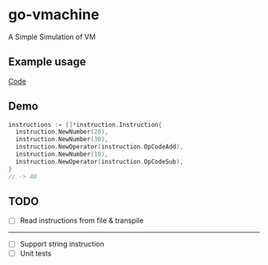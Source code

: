 # go-vmachine
A Simple Simulation of VM

## Example usage
[Code](./cmd/app/app.go)

## Demo
```go
instructions := []*instruction.Instruction{
  instruction.NewNumber(20),
  instruction.NewNumber(30),
  instruction.NewOperator(instruction.OpCodeAdd),
  instruction.NewNumber(10),
  instruction.NewOperator(instruction.OpCodeSub),
}
// -> 40
```

## TODO
- [ ] Read instructions from file & transpile
---
- [ ] Support string instruction
- [ ] Unit tests
